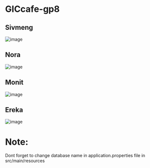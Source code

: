 # GICcafe-gp8

## Sivmeng
![image](https://user-images.githubusercontent.com/116006734/233759363-902f8c73-fe89-44c3-8535-a62c0a776b32.png)
## Nora 
![image](https://user-images.githubusercontent.com/116006734/233759384-7f7f545f-82b7-4e78-a3ae-3e511c6cde73.png)
## Monit
![image](https://user-images.githubusercontent.com/116006734/233759393-096d4ba4-5356-416c-af5c-bfafc63feccb.png)
## Ereka
![image](https://user-images.githubusercontent.com/116006734/233759400-6ae2d3e0-2c2c-4bf8-a435-37fc901d6db2.png)


# Note:
Dont forget to change database name in application.properties file in src/main/resources



